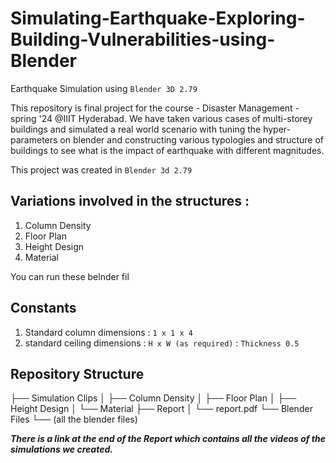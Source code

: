 # Simulating-Earthquake-Exploring-Building-Vulnerabilities-using-Blender
Earthquake Simulation using `Blender 3D 2.79`

This repository is final project for the course - Disaster Management - spring '24 @IIIT Hyderabad.
We have taken various cases of multi-storey buildings and simulated a real world scenario with tuning the hyper-parameters on blender and constructing various typologies and structure of buildings to see what is the impact of earthquake with different magnitudes.

This project was created in `Blender 3d 2.79`

## Variations involved in the structures : 
1. Column Density
2. Floor Plan
3. Height Design
4. Material 

You can run these belnder fil
## Constants 

1. Standard column dimensions :  `1 x 1 x 4`
2. standard ceiling dimensions : `H x W (as required)` : `Thickness 0.5`


## Repository Structure 

├── Simulation Clips
│   ├── Column Density
│   ├── Floor Plan
│   ├── Height Design
│   └── Material
├── Report
│   └── report.pdf
└── Blender Files
    └── (all the blender files)


***There is a link at the end of the Report which contains all the videos of the simulations we created.*** 
